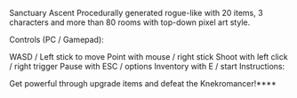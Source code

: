 Sanctuary Ascent
Procedurally generated rogue-like with 20 items, 3 characters and more than 80 rooms with top-down pixel art style.

Controls (PC / Gamepad):

WASD / Left stick to move
Point with mouse / right stick
Shoot with left click / right trigger
Pause with ESC / options
Inventory with E / start
Instructions:

Get powerful through upgrade items and defeat the Knekromancer!****
